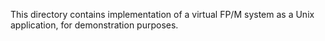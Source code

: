 This directory contains implementation of a virtual FP/M system
as a Unix application, for demonstration purposes.
